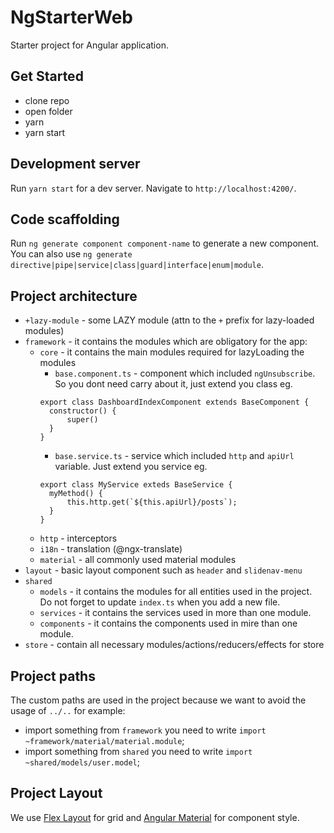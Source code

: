 # NgStarterWeb

Starter project for Angular application.

## Get Started
- clone repo
- open folder
- yarn
- yarn start

## Development server

Run `yarn start` for a dev server. Navigate to `http://localhost:4200/`.

## Code scaffolding

Run `ng generate component component-name` to generate a new component. You can also use `ng generate directive|pipe|service|class|guard|interface|enum|module`.

## Project architecture
- `+lazy-module` - some LAZY module (attn to the `+` prefix for lazy-loaded modules)
- `framework` - it contains the modules which are obligatory for the app:
    - `core` - it contains the main modules required for lazyLoading the modules
      - `base.component.ts` - component which included `ngUnsubscribe`. So you dont need carry about it, just extend you class eg. 
      ```
      export class DashboardIndexComponent extends BaseComponent {
        constructor() {
            super()
        }
      }
      ``` 
      - `base.service.ts` - service which included `http` and `apiUrl` variable. Just extend you service eg.
      ```
      export class MyService exteds BaseService {
        myMethod() {
            this.http.get(`${this.apiUrl}/posts`);
        }
      }
      ```
    - `http` - interceptors
    - `i18n` - translation (@ngx-translate)
    - `material` - all commonly used material modules
- `layout` - basic layout component such as `header` and `slidenav-menu`    
- `shared`
    - `models` - it contains the modules for all entities used in the project. Do not forget to update `index.ts` when you add a new file.
    - `services` - it contains the services used in more than one module.
    - `components` - it contains the components used in mire than one module.
- `store` - contain all necessary modules/actions/reducers/effects for store    

## Project paths
The custom paths are used in the project because we want to avoid the usage of `../..` for example:

- import something from `framework` you need to write `import ~framework/material/material.module`;
- import something from `shared` you need to write `import ~shared/models/user.model`;

## Project Layout
We use [Flex Layout](https://github.com/angular/flex-layout/wiki) for grid and [Angular Material](https://material.angular.io/) for component style.
